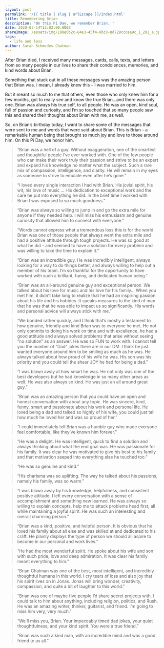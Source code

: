```yaml
---
layout: post
permalink: '/{{ title | slug | urlEscape }}/index.html'
title: Remembering Brian
description: 'On this Pi Day, we remember Brian. '
date: 2020-03-14T12:03:00.000Z
shareImage: /assets/img/108e5b2c-84e3-45f4-9bc0-8d729cccea9c_1_201_a.jpeg
tags:
  - life and loss
author: Sarah Schmedes Chatman
---
```

After Brian died, I received many messages, cards, calls, texts, and letters from so many people in our lives to share their condolences, memories, and kind words about Brian.

Something that stuck out in all these messages was the amazing person that Brian was. I mean, I already knew this – I was married to him.

But it meant so much to me that others, even those who only knew him for a few months, got to really see and know the true Brian…and there was only one. Brian was always his true self, to all people. He was an open, kind soul, full of passion and curiosity, and I’m so touched that so many people saw this and shared their thoughts about Brian with me, as well.

So, on Brian’s birthday today, I want to share some of the messages that were sent to me and words that were said about Brian. This is Brian – a remarkable human being that brought so much joy and love to those around him. On this Pi Day, we honor him.



> “Brian was a hell of a guy. Without exaggeration, one of the smartest and thoughtful people I’ve ever worked with. One of the few people who can make their work truly their passion and strive to be an expert and expand his knowledge no matter what the subject. Such a rare mix of compassion, intelligence, and clarity. He will remain in my eyes as someone to strive to emulate even after he’s gone.”

> “I loved every single interaction I had with Brian. His jovial spirit, his wit, his love of music … His dedication to exceptional work and the care he put into everything he did. In the brief time I worked with Brian I was exposed to so much goodness.”

> “Brian was always so willing to jump in and go the extra mile for anyone if they needed help. I will miss his enthusiasm and genuine curiosity that allowed him to connect with everyone.”

> “Words cannot express what a tremendous loss this is for the world. Brian was one of those people that always went the extra mile and had a positive attitude through tough projects. He was so good at what he did – and seemed to have a solution for every problem and was willing to take the time to explain it.”

> “Brian was an incredible guy. He was incredibly intelligent, always looking for a way to do things better, and always willing to help out a member of his team. I’m so thankful for the opportunity to have worked with such a brilliant, funny, and dedicated human being.”

> “Brian was an all-around genuine guy and exceptional person. We talked about his love for music and his love for his family… When you met him, it didn’t take long to realize that he had an inspiring passion about his life and his hobbies. It speaks measures to the kind of man that he was that he was able to impact us so significantly. His words and personal advice will always stick with me.”

> “We bonded rather quickly, and I think that’s mostly a testament to how genuine, friendly and kind Brian was to everyone he met. He not only commits to doing his work on time and with excellence, he had a good attitude and always solved problems that arise without seeing “no solution” as an answer. He was so FUN to work with. I cannot tell you the number of “Dad” jokes there are in our DM. I think he just wanted everyone around him to be smiling as much as he was. He always talked about how proud of his wife he was. His son was his priority and you could tell the sheer JOY he had for being a dad.”

> “I was blown away at how smart he was. He not only was one of the best developers but he had knowledge in so many other areas as well. He was also always so kind. He was just an all around great guy.”

> “Brian was an amazing person that you could have an open and honest conversation with about any topic. He was sincere, kind, funny, smart and passionate about his work and personal life. He loved being a dad and talked so highly of his wife, you could just tell how much he loved her and was so proud of her.”

> “I could immediately tell Brian was a humble guy who made everyone feel comfortable, like they’ve known him forever.”

> “He was a delight. He was intelligent, quick to find a solution and always thinking about what the end goal was. He was passionate for his family. It was clear he was motivated to give his best to his family and that motivation seeped into everything else he touched too.”

> “He was so genuine and kind.”

> “His charisma was so uplifting. The way he talked about his passions, namely his family, was so warm.”

> “I was blown away by his knowledge, helpfulness, and consistent positive attitude. I left every conversation with a sense of accomplishment and something new learned. He was always so willing to explain concepts, help me to attack problems head first, all while maintaining a joyful spirit. He was such an interesting and overall charming person.”

> “Brian was a kind, positive, and helpful person. It is obvious that he loved his family about all else and was skilled at and dedicated to his craft. He plainly displays the type of person we should all aspire to become in our personal and work lives.”

> “He had the most wonderful spirit. He spoke about his wife and son with such pride, love and deep admiration. It was clear his family meant everything to him.”

> “Brian Chatman was one of the best, most intelligent, and incredibly thoughtful humans in this world. I cry tears of loss and also joy that his spirit lives on in Jonas. Jonas will bring wonder, creativity, compassion, and quite a bit of laughter to this world.”

> “Brian was one of maybe five people I’d share secret projects with. I could talk to him about anything, including religion, politics, and Rush. He was an amazing writer, thinker, guitarist, and friend. I’m going to miss him very, very much.”

> “We'll miss you, Brian. Your impeccably timed dad jokes, your quiet thoughtfulness, and your kind spirit. You were a true friend.”

> “Brian was such a kind man, with an incredible mind and was a good friend to us all."